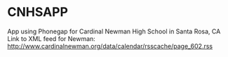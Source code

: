 # CNHSAPP
App using Phonegap for Cardinal Newman High School in Santa Rosa, CA
Link to XML feed for Newman:
http://www.cardinalnewman.org/data/calendar/rsscache/page_602.rss 
